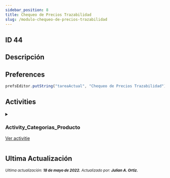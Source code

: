 ```yaml
---
sidebar_position: 8
title: Chequeo de Precios Trazabilidad
slug: /modulo-chequeo-de-precios-trazabilidad
---
```


## ID 44

## Descripción

## Preferences

```js
prefsEditor.putString("tareaActual", "Chequeo de Precios Trazabilidad")
```

## Activities

<details>
<summary>
<div class="title-activitie">

### Activity_Categorias_Producto
[Ver activitie](../activities/Activity_Categorias_Producto.md)
</div>
</summary>

La **```Activity_Categorias_Producto```** tiene la siguiente activitie:
<details>
<summary>
<div class="title-activitie">

#### Activity_Marcas
[Ver Activitie](../activities/Activity_Marcas.md)
</div>
</summary>

La **```Activity_Marcas```** tiene la siguiente activitie:
<details>
<summary>
<div class="title-activitie">

#### Activity_Registro_Precios_Trazabilidad
[Ver Activitie](../activities/Activity_Registro_Precios_Trazabilidad.md)
</div>
</summary>

La **```Activity_Registro_Precios_Trazabilidad```** tiene la siguiente activitie:
<details>
<summary>
<div class="title-activitie">

#### Activity_Registrar_Precio
[Ver Activitie](../activities/Activity_Registrar_Precio.md)
</div>
</summary>
</details>
</details>
</details>
</details>


## Ultima Actualización

<div class="ultima-actualizacion">
  <small>
    <i>
      Ultima actualización:
      <b> 18 de mayo de 2022.</b>
    </i>
  </small>

  <small>
    <i>
      Actualizado por:
      <b> Julian A. Ortiz.</b>
    </i>
  </small>
</div>